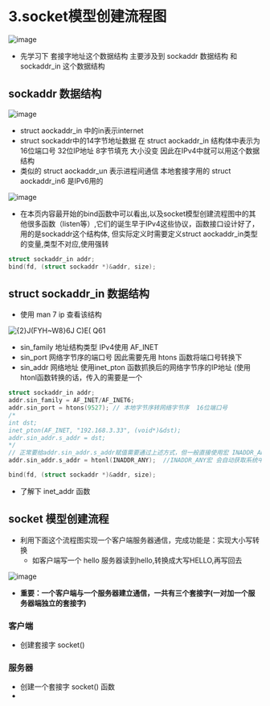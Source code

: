 # 3.socket模型创建流程图  



![image](https://user-images.githubusercontent.com/58176267/175500299-5da5cf1a-fc1b-4d3e-a2f9-8e182cefe348.png)  


* 先学习下 套接字地址这个数据结构  主要涉及到 sockaddr 数据结构 和 sockaddr_in 这个数据结构  

## sockaddr 数据结构  

![image](https://user-images.githubusercontent.com/58176267/175500459-19a10b2a-1fb2-4ea0-a345-7fbdd7f1e56a.png)  


* struct aockaddr_in 中的in表示internet  
* struct sockaddr中的14字节地址数据  在 struct aockaddr_in 结构体中表示为16位端口号 32位IP地址 8字节填充    大小没变 因此在IPv4中就可以用这个数据结构  
* 类似的 struct aockaddr_un 表示进程间通信 本地套接字用的 struct aockaddr_in6 是IPv6用的

![image](https://user-images.githubusercontent.com/58176267/175500894-9343fc9b-d60b-494a-9c7f-7a713678318e.png)  


* 在本页内容最开始的bind函数中可以看出,以及socket模型创建流程图中的其他很多函数（listen等）,它们的诞生早于IPv4这些协议，函数接口设计好了，用的是sockaddr这个结构体, 但实际定义时需要定义struct aockaddr_in类型的变量,类型不对应,使用强转  

```c
struct sockaddr_in addr;  
bind(fd, (struct sockaddr *)&addr, size);  
```

## struct sockaddr_in 数据结构  

* 使用 man 7 ip 查看该结构  

![{2}J(FYH~W8}6J C)E( Q61](https://user-images.githubusercontent.com/58176267/175503613-a1a9e930-057e-46c2-8c25-b90f51700d7d.png)  

* sin_family  地址结构类型  IPv4使用 AF_INET  
* sin_port   网络字节序的端口号   因此需要先用 htons 函数将端口号转换下
* sin_addr   网络地址  使用inet_pton 函数抓换后的网络字节序的IP地址 (使用htonl函数转换的话，传入的需要是一个

```c
struct sockaddr_in addr;  
addr.sin_family = AF_INET/AF_INET6;
addr.sin_port = htons(9527); // 本地字节序转网络字节序  16位端口号  
/*
int dst;
inet_pton(AF_INET, "192.168.3.33", (void*)&dst);
addr.sin_addr.s_addr = dst;
*/
// 正常要给addr.sin_addr.s_addr赋值需要通过上述方式，但一般直接使用宏 INADDR_ANY  该宏会自动获取系统中当前有效的任意一个IP地址 默认是二进制形式，只需要转换成网络字节序即可
addr.sin_addr.s_addr = htonl(INADDR_ANY);  //INADDR_ANY宏 会自动获取系统中当前有效的任意一个IP地址 默认是二进制

bind(fd, (struct sockaddr *)&addr, size);  
```

* 了解下 inet_addr 函数

## socket 模型创建流程  

* 利用下面这个流程图实现一个客户端服务器通信，完成功能是：实现大小写转换  
    * 如客户端写一个 hello   服务器读到hello,转换成大写HELLO,再写回去  

![image](https://user-images.githubusercontent.com/58176267/175502254-6bb7c72a-36ee-43a3-80e6-57825a830b23.png)  

* **重要：一个客户端与一个服务器建立通信，一共有三个套接字(一对加一个服务器端独立的套接字)**

### 客户端  

* 创建套接字 socket()  
   


### 服务器 

* 创建一个套接字 socket() 函数  
*   


 
